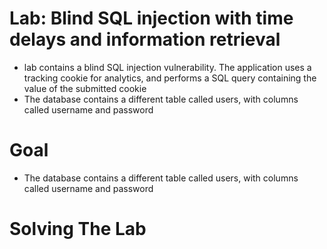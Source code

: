 # Lab: Blind SQL injection with time delays and information retrieval
- lab contains a blind SQL injection vulnerability. The application uses a tracking cookie for analytics, and performs a SQL query containing the value of the submitted cookie
- The database contains a different table called users, with columns called username and password
# Goal
- The database contains a different table called users, with columns called username and password
# Solving The Lab

